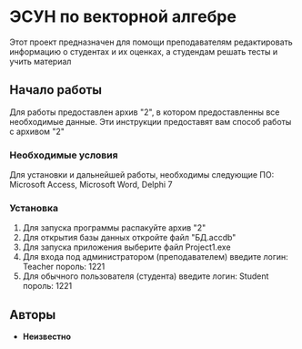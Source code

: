 ﻿# ЭСУН по векторной алгебре

Этот проект предназначен для помощи преподавателям редактировать информацию о студентах и их оценках, а студендам решать тесты и учить материал

## Начало работы

Для работы предоставлен архив "2", в котором предоставленны все необходимые данные.
Эти инструкции предоставят вам способ работы с архивом "2"


### Необходимые условия

Для установки и дальнейшей работы, необходимы следующие ПО: Microsoft Access, Microsoft Word, Delphi 7

### Установка

1) Для запуска программы распакуйте архив "2"
2) Для открытия базы данных откройте файл "БД.accdb"
3) Для запуска приложения выберите файл Project1.exe
4) Для входа под администратором (преподавателем) введите логин: Teacher пороль: 12215) Для обычного пользователя (студента) введите логин: Student пороль: 1221

## Авторы

* **Неизвестно**
